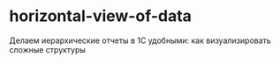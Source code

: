 # horizontal-view-of-data
Делаем иерархические отчеты в 1С удобными: как визуализировать сложные структуры
